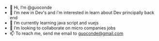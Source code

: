 - 👋 Hi, I’m @guoconde
- 👀 I’m new in Dev's and i'm interested in learn about Dev principally back end
- 🌱 I’m currently learning java script and vuejs
- 💞️ I’m looking to collaborate on micro companies jobs
- 📫 To reach me, send me email to guoconde@gmail.com

<!---
guoconde/guoconde is a ✨ special ✨ repository because its `README.md` (this file) appears on your GitHub profile.
You can click the Preview link to take a look at your changes.
--->
